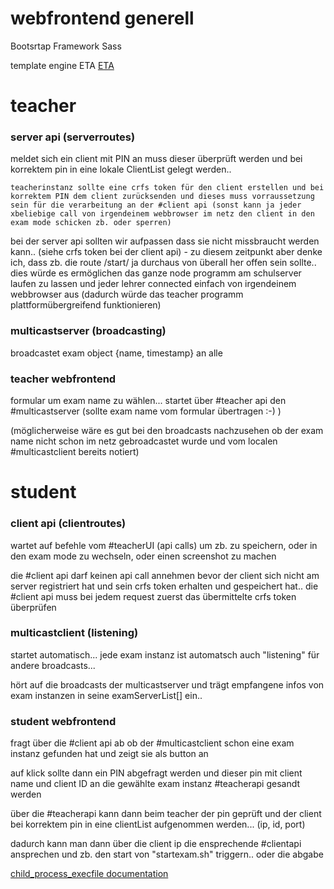 # webfrontend generell
Bootsrtap Framework
Sass

template engine ETA
[ETA](https://github.com/eta-dev/eta)


# teacher
### server api (serverroutes)
meldet sich ein client mit PIN an muss dieser überprüft werden und bei korrektem pin in eine lokale ClientList gelegt werden..

    teacherinstanz sollte eine crfs token für den client erstellen und bei korrektem PIN dem client zurücksenden und dieses muss vorraussetzung sein für die verarbeitung an der #client api (sonst kann ja jeder xbeliebige call von irgendeinem webbrowser im netz den client in den exam mode schicken zb. oder sperren)

bei der server api sollten wir aufpassen dass sie nicht missbraucht werden kann.. (siehe crfs token bei der client api)  - zu diesem zeitpunkt aber denke ich, dass zb. die route /start/  ja durchaus von überall her offen sein sollte.. dies würde es ermöglichen das ganze node programm am schulserver laufen zu lassen und jeder lehrer connected einfach von irgendeinem webbrowser aus (dadurch würde das teacher programm plattformübergreifend funktionieren)

### multicastserver (broadcasting)

broadcastet exam object {name, timestamp} an alle


### teacher webfrontend

formular um exam name zu wählen... startet über #teacher api den #multicastserver  (sollte exam name vom formular übertragen :-) )

(möglicherweise wäre es gut bei den broadcasts nachzusehen ob der exam name nicht schon im netz gebroadcastet wurde und vom localen #multicastclient bereits notiert)





# student
### client api (clientroutes)
wartet auf befehle vom #teacherUI (api calls) um zb. zu speichern, oder in den exam mode zu wechseln, oder einen screenshot zu machen

die #client api darf keinen api call annehmen bevor der client sich nicht am server registriert hat und sein crfs token erhalten und gespeichert hat.. die #client api muss bei jedem request zuerst das übermittelte crfs token überprüfen 

### multicastclient (listening)
startet automatisch... jede exam instanz ist automatsch auch "listening" für andere broadcasts...

hört auf die broadcasts der multicastserver und trägt empfangene infos von exam instanzen in seine    examServerList[]   ein..

### student webfrontend
fragt über die #client api ab ob der #multicastclient schon eine exam instanz gefunden hat und zeigt sie als button an

auf klick sollte dann ein PIN abgefragt werden und dieser pin mit client name und client ID an die gewählte exam instanz #teacherapi gesandt werden


über die #teacherapi kann dann beim teacher der pin geprüft und der client bei korrektem pin in eine clientList aufgenommen werden... (ip, id, port)

dadurch kann man dann über die client ip die ensprechende #clientapi ansprechen und zb. den start von "startexam.sh"  triggern.. oder die abgabe

[child_process_execfile documentation](https://nodejs.org/api/child_process.html#child_process_child_process_execfile_file_args_options_callback)
